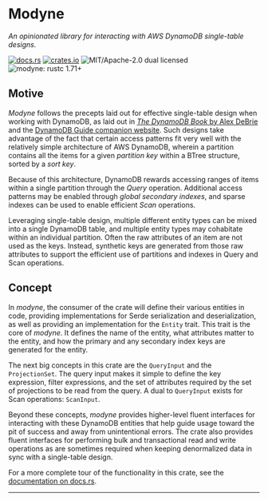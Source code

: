 # Modyne

_An opinionated library for interacting with AWS DynamoDB single-table designs._

[![docs.rs](https://img.shields.io/docsrs/modyne)][docsrs]
[![crates.io](https://img.shields.io/crates/v/modyne)][cratesio]
![MIT/Apache-2.0 dual licensed](https://img.shields.io/crates/l/modyne)
![modyne: rustc 1.71+](https://img.shields.io/badge/modyne-rustc_1.71+-lightgray.svg)

## Motive

_Modyne_ follows the precepts laid out for effective single-table design when
working with DynamoDB, as laid out in [_The DynamoDB Book_ by Alex DeBrie][DDB]
and the [DynamoDB Guide companion website][DDG]. Such designs take advantage of
the fact that certain access patterns fit very well with the relatively simple
architecture of AWS DynamoDB, wherein a partition contains all the items for a
given _partition key_ within a BTree structure, sorted by a _sort key_.

Because of this architecture, DynamoDB rewards accessing ranges of items within
a single partition through the _Query_ operation. Additional access patterns may
be enabled through _global secondary indexes_, and sparse indexes can be used to
enable efficient _Scan_ operations.

Leveraging single-table design, multiple different entity types can be mixed
into a single DynamoDB table, and multiple entity types may cohabitate within an
individual partition. Often the raw attributes of an item are not used as the
keys. Instead, synthetic keys are generated from those raw attributes to support
the efficient use of partitions and indexes in Query and Scan operations.

## Concept

In _modyne_, the consumer of the crate will define their various entities in
code, providing implementations for Serde serialization and deserialization, as
well as providing an implementation for the `Entity` trait. This trait is the
core of _modyne_. It defines the name of the entity, what attributes matter to
the entity, and how the primary and any secondary index keys are generated for
the entity.

The next big concepts in this crate are the `QueryInput` and the
`ProjectionSet`. The query input makes it simple to define the key expression,
filter expressions, and the set of attributes required by the set of projections
to be read from the query. A dual to `QueryInput` exists for Scan operations:
`ScanInput`.

Beyond these concepts, _modyne_ provides higher-level fluent interfaces for
interacting with these DynamoDB entities that help guide usage toward the pit of
success and away from unintentional errors. The crate also provides fluent
interfaces for performing bulk and transactional read and write operations as
are sometimes required when keeping denormalized data in sync with a
single-table design.

For a more complete tour of the functionality in this crate, see the
[documentation on docs.rs][docsrs].

---

[cratesio]: https://crates.io/crates/modyne
[docsrs]: https://docs.rs/modyne
[DDB]: https://www.dynamodbbook.com/
[DDG]: https://www.dynamodbguide.com/
